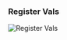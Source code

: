 ### Register Vals
![Register Vals](https://github.com/user-attachments/assets/d30d14b2-e08f-4696-8390-b12057f1048f)
